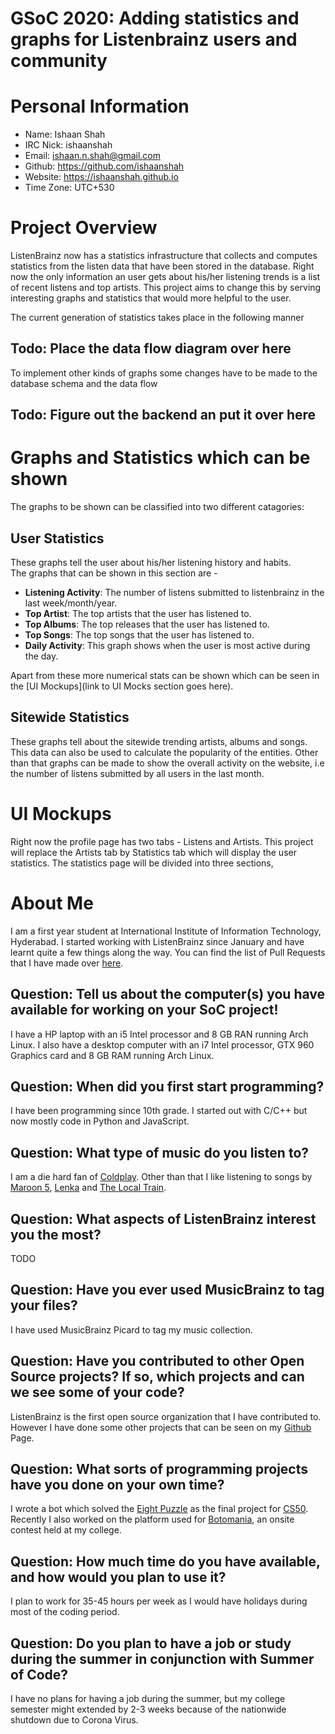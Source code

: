 # GSoC 2020: Adding statistics and graphs for Listenbrainz users and community

# Personal Information
- Name: Ishaan Shah
- IRC Nick: ishaanshah
- Email: ishaan.n.shah@gmail.com
- Github: https://github.com/ishaanshah
- Website: https://ishaanshah.github.io
- Time Zone: UTC+530

# Project Overview
ListenBrainz now has a statistics infrastructure that collects and computes statistics from the listen data that have been stored in the database. Right now the only information an user gets about his/her listening trends is a list of recent listens and top artists. This project aims to change this by serving interesting graphs and statistics that would more helpful to the user.

The current generation of statistics takes place in the following manner
## Todo: Place the data flow diagram over here

To implement other kinds of graphs some changes have to be made to the database schema and the data flow
## Todo: Figure out the backend an put it over here

# Graphs and Statistics which can be shown
The graphs to be shown can be classified into two different catagories:

## User Statistics
These graphs tell the user about his/her listening history and habits.<br>
The graphs that can be shown in this section are -
- **Listening Activity**: The number of listens submitted to listenbrainz in the last week/month/year.
- **Top Artist**: The top artists that the user has listened to.
- **Top Albums**: The top releases that the user has listened to.
- **Top Songs**: The top songs that the user has listened to.
- **Daily Activity**: This graph shows when the user is most active during the day.

Apart from these more numerical stats can be shown which can be seen in the [UI Mockups](link to UI Mocks section goes here).

## Sitewide Statistics
These graphs tell about the sitewide trending artists, albums and songs. This data can also be used to calculate the popularity of the entities. Other than that graphs can be made to show the overall activity on the website, i.e the number of listens submitted by all users in the last month.

# UI Mockups
Right now the profile page has two tabs - Listens and Artists. This project will replace the Artists tab by Statistics tab which will display the user statistics. The statistics page will be divided into three sections,


# About Me
I am a first year student at International Institute of Information Technology, Hyderabad. I started working with ListenBrainz since January and have learnt quite a few things along the way. You can find the list of Pull Requests that I have made over [here](https://github.com/metabrainz/listenbrainz-server/pulls?q=author%3Aishaanshah).

## Question: Tell us about the computer(s) you have available for working on your SoC project!
I have a HP laptop with an i5 Intel processor and 8 GB RAN running Arch Linux. I also have a desktop computer with an i7 Intel processor, GTX 960 Graphics card and 8 GB RAM running Arch Linux.

## Question: When did you first start programming?
I have been programming since 10th grade. I started out with C/C++ but now mostly code in Python and JavaScript.

## Question: What type of music do you listen to?
I am a die hard fan of [Coldplay](https://www.coldplay.com). Other than that I like listening to songs by [Maroon 5](https://maroon5.com), [Lenka](https://lenkamusic.com) and [The Local Train](https://www.facebook.com/TheLocalTrain/).

## Question: What aspects of ListenBrainz interest you the most?
TODO

## Question: Have you ever used MusicBrainz to tag your files?
I have used MusicBrainz Picard to tag my music collection.

## Question: Have you contributed to other Open Source projects? If so, which projects and can we see some of your code?
ListenBrainz is the first open source organization that I have contributed to. However I have done some other projects that can be seen on my [Github](https://github.com/ishaanshah) Page.

## Question: What sorts of programming projects have you done on your own time?
I wrote a bot which solved the [Eight Puzzle](https://github.com/ishaanshah/Eight-Solver) as the final project for [CS50](cs50.harvard.edu). Recently I also worked on the platform used for [Botomania](https://github.com/arpan-dasgupta/botomania-felicity-2020), an onsite contest held at my college.

## Question: How much time do you have available, and how would you plan to use it?
I plan to work for 35-45 hours per week as I would have holidays during most of the coding period.

## Question: Do you plan to have a job or study during the summer in conjunction with Summer of Code?
I have no plans for having a job during the summer, but my college semester might extended by 2-3 weeks because of the nationwide shutdown due to Corona Virus.
